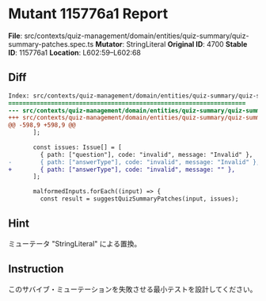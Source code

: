 # Mutant 115776a1 Report

**File**: src/contexts/quiz-management/domain/entities/quiz-summary/quiz-summary-patches.spec.ts
**Mutator**: StringLiteral
**Original ID**: 4700
**Stable ID**: 115776a1
**Location**: L602:59–L602:68

## Diff

```diff
Index: src/contexts/quiz-management/domain/entities/quiz-summary/quiz-summary-patches.spec.ts
===================================================================
--- src/contexts/quiz-management/domain/entities/quiz-summary/quiz-summary-patches.spec.ts	original
+++ src/contexts/quiz-management/domain/entities/quiz-summary/quiz-summary-patches.spec.ts	mutated #4700
@@ -598,9 +598,9 @@
       ];
 
       const issues: Issue[] = [
         { path: ["question"], code: "invalid", message: "Invalid" },
-        { path: ["answerType"], code: "invalid", message: "Invalid" },
+        { path: ["answerType"], code: "invalid", message: "" },
       ];
 
       malformedInputs.forEach((input) => {
         const result = suggestQuizSummaryPatches(input, issues);
```

## Hint

ミューテータ "StringLiteral" による置換。

## Instruction

このサバイブ・ミューテーションを失敗させる最小テストを設計してください。

